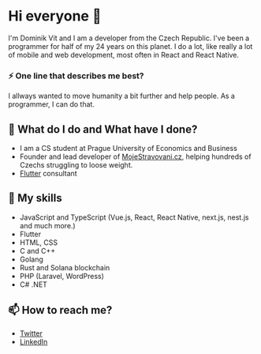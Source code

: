 # Hi everyone :wave:
I'm Dominik Vít and I am a developer from the Czech Republic. I've been a programmer for half of my 24 years on this planet. I do a lot, like really a lot of mobile and web development, most often in React and React Native.

### ⚡ One line that describes me best? 
I allways wanted to move humanity a bit further and help people. As a programmer, I can do that.

## 🌱 What do I do and What have I done?
- I am a CS student at Prague University of Economics and Business
- Founder and lead developer of [MojeStravovani.cz](https://mojestravovani.cz), helping hundreds of Czechs struggling to loose weight.
- [Flutter](flutter.dev) consultant

## 📜 My skills 
- JavaScript and TypeScript (Vue.js, React, React Native, next.js, nest.js and much more.)
- Flutter
- HTML, CSS
- C and C++
- Golang
- Rust and Solana blockchain
- PHP (Laravel, WordPress)
- C# .NET

## 📫 How to reach me?
- [Twitter](https://twitter.com/dominik__vit) 
- [LinkedIn](https://www.linkedin.com/in/dominik-v%C3%ADt-70a1a6184/) 
